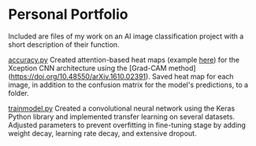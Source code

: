 # Personal Portfolio
Included are files of my work on an AI image classification project with a short description of their function.

[accuracy.py](https://github.com/allybush/PersonalPortfolio/blob/d9b7617b56fa4054e46f392dd90658e0784af300/accuracy.py) Created attention-based heat maps (example [here](https://drive.google.com/file/d/1fqt1eQlRrsc5l8lG_roOdWqL6XbJzIry/view?usp=sharing)) for the Xception CNN architecture using the [Grad-CAM method] (https://doi.org/10.48550/arXiv.1610.02391). Saved heat map for each image, in addition to the confusion matrix for the model's predictions, to a folder.  

[trainmodel.py](https://github.com/allybush/PersonalPortfolio/blob/d9b7617b56fa4054e46f392dd90658e0784af300/trainmodel.py) Created a convolutional neural network using the Keras Python library and implemented transfer learning on several datasets. Adjusted parameters to prevent overfitting in fine-tuning stage by adding weight decay, learning rate decay, and extensive dropout.
